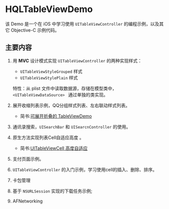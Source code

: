 # HQLTableViewDemo

该 Demo 是一个在 iOS 中学习使用  `UITableViewController` 的编程示例，以及其它 Objective-C 示例代码。

## 主要内容

1. 用 **MVC** 设计模式实现 `UITableViewController` 的两种实现样式：
   * `UITableViewStyleGrouped` 样式
   * `UITableViewStylePlain` 样式
   
    特性：从 plist 文件中读取数据源，存储在模型类中，`<UITableViewDataSource> ` 通过单独的类实现。
   
2. 展开收缩列表示例，QQ分组样式列表、左右联动样式列表。
   
   * 简书:[可展开折叠的 TableViewDemo](https://www.jianshu.com/p/d1d983a6588b)
   
3. 通讯录搜索，`UISearchBar` 和 `UISearcnController`  的使用。

4. 原生方法实现列表Cell自适应高度 。
   
   * 简书:[UITableViewCell 高度自适应](https://www.jianshu.com/p/6f3532894bb3)
   
5. 支付页面示例。

6. `UITableViewController` 的入门示例，学习使用cell的插入、删除、排序。

7. 卡包管理

8. 基于 `NSURLSession` 实现的下载任务示例;

9. AFNetworking
